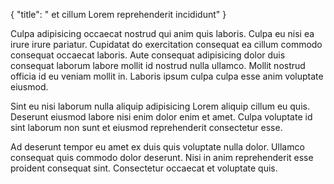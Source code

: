 {
"title": " et cillum Lorem reprehenderit incididunt"
}

Culpa adipisicing occaecat nostrud qui anim quis laboris. Culpa eu nisi ea irure irure pariatur. Cupidatat do exercitation consequat ea cillum commodo consequat occaecat laboris. Aute consequat adipisicing dolor duis consequat laborum labore mollit id nostrud nulla ullamco. Mollit nostrud officia id eu veniam mollit in. Laboris ipsum culpa culpa esse anim voluptate eiusmod.

Sint eu nisi laborum nulla aliquip adipisicing Lorem aliquip cillum eu quis. Deserunt eiusmod labore nisi enim dolor enim et amet. Culpa voluptate id sint laborum non sunt et eiusmod reprehenderit consectetur esse.

Ad deserunt tempor eu amet ex duis quis voluptate nulla dolor. Ullamco consequat quis commodo dolor deserunt. Nisi in anim reprehenderit esse proident consequat sint. Consectetur occaecat et voluptate quis.